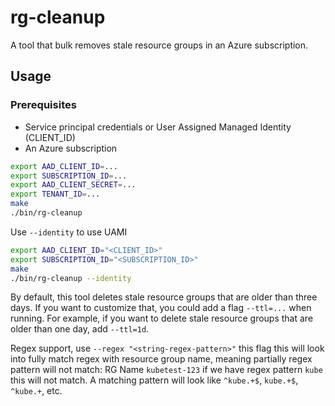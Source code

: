 # rg-cleanup
A tool that bulk removes stale resource groups in an Azure subscription.

## Usage

### Prerequisites

- Service principal credentials or User Assigned Managed Identity (CLIENT_ID)
- An Azure subscription

```bash
export AAD_CLIENT_ID=...
export SUBSCRIPTION_ID=...
export AAD_CLIENT_SECRET=...
export TENANT_ID=...
make
./bin/rg-cleanup
```

Use `--identity` to use UAMI

```bash
export AAD_CLIENT_ID="<CLIENT_ID>"
export SUBSCRIPTION_ID="<SUBSCRIPTION_ID>"
make
./bin/rg-cleanup --identity
```

By default, this tool deletes stale resource groups that are older than three days. If you want to customize that, you could add a flag `--ttl=...` when running. For example, if you want to delete stale resource groups that are older than one day, add `--ttl=1d`.

Regex support, use `--regex "<string-regex-pattern>"` this flag this will look into fully match regex with resource group name, meaning partially regex pattern will not match:
RG Name `kubetest-123` if we have regex pattern `kube` this will not match. A matching pattern will look like `^kube.+$`, `kube.+$`, `^kube.+`, etc.
